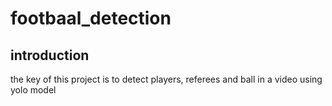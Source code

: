 # footbaal_detection
## introduction
 the key of this project is to detect players, referees and ball in a video using yolo model
